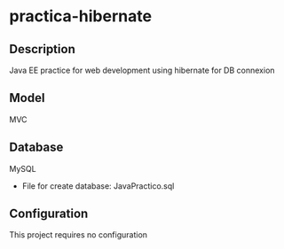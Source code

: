 # practica-hibernate

## Description

Java EE practice for web development using hibernate for DB connexion


## Model

MVC

## Database

MySQL

* File for create database: JavaPractico.sql

## Configuration

This project requires no configuration